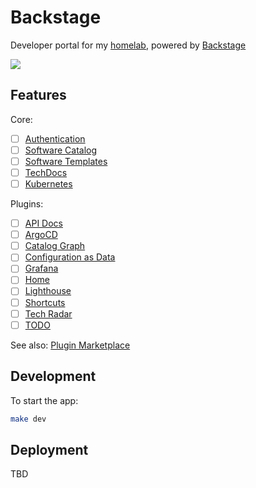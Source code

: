 # Backstage

Developer portal for my [homelab](https://github.com/khuedoan/homelab), powered by [Backstage](https://backstage.io)

![](https://user-images.githubusercontent.com/27996771/180509223-ac96970f-01ae-4ae0-bcda-fe911ce232f6.png)

## Features

Core:

- [ ] [Authentication](https://backstage.io/docs/auth)
- [ ] [Software Catalog](https://backstage.io/docs/features/software-catalog/software-catalog-overview)
- [ ] [Software Templates](https://backstage.io/docs/features/software-templates/software-templates-index)
- [ ] [TechDocs](https://backstage.io/docs/features/techdocs/techdocs-overview)
- [ ] [Kubernetes](https://backstage.io/docs/features/kubernetes/overview)

Plugins:

- [ ] [API Docs](https://github.com/backstage/backstage/blob/master/plugins/api-docs/README.md)
- [ ] [ArgoCD](https://roadie.io/backstage/plugins/argo-cd/?utm_source=backstage.io&utm_medium=marketplace&utm_campaign=argo-cd)
- [ ] [Catalog Graph](https://github.com/backstage/backstage/blob/master/plugins/catalog-graph/README.md)
- [ ] [Configuration as Data](https://github.com/GoogleContainerTools/kpt-backstage-plugins/tree/main/plugins/cad)
- [ ] [Grafana](https://github.com/K-Phoen/backstage-plugin-grafana)
- [ ] [Home](https://github.com/backstage/backstage/blob/master/plugins/home/README.md)
- [ ] [Lighthouse](https://github.com/backstage/backstage/tree/master/plugins/lighthouse)
- [ ] [Shortcuts](https://github.com/backstage/backstage/blob/master/plugins/shortcuts/README.md)
- [ ] [Tech Radar](https://github.com/backstage/backstage/tree/master/plugins/tech-radar)
- [ ] [TODO](https://github.com/backstage/backstage/tree/master/plugins/todo)

See also: [Plugin Marketplace](https://backstage.io/plugins)

## Development

To start the app:

```sh
make dev
```

## Deployment

TBD
